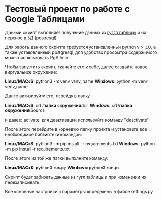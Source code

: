 

<h1 align>Тестовый проект по работе с Google Таблицами</h1>

Данный скрипт выполняет получение данных из <a href="https://docs.google.com/spreadsheets/d/1UWhlxh0LuIifDrWV6DLffQ9jT-vzCahxAHwPsk6VJJ0/edit#gid=0" target="_blank">гуггл таблицы</a> и их перенос в БД (postresql)

Для работы данного скрипта требуется установленный python v > 3.0, а также установленный postgresql, для удобство просомтра содержимого можно использовать PgAdmin

Чтобы запустить скрипт, скачайте его к себе, далее создайте новое виртуальное окружение:

**Linux/MACoS**: python3 -m venv venv_name
**Windows**: python -m venv venv_name

Далее активируйте его, перейдя в папку  

**Linux/MACoS**: cd /**папка окружения**/bin
**Windows**: cd /**папка окружения**/Source

и далее: activate, для деактивации используйте команду "deactivate"

После этого перейдите в корневую папку проекта и установите все необходимые библиотеки командой:

**Linux/MACoS**: python3 -m pip install -r requirements.txt
**Windows**: python -m pip install -r requirements.txt

После этого из той же папки выполните команду:

**Linux/MACoS**: python3 run.py
**Windows**: python3 run.py

Скрипт будет забирать данные из гугл таблицы и при изменении их перезаписывать.

Все основные настройки и параметры определены в файле settings.py


